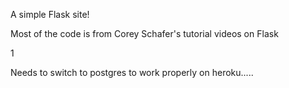 A simple Flask site!

Most of the code is from Corey Schafer's tutorial videos on Flask

1

Needs to switch to postgres to work properly on heroku.....
